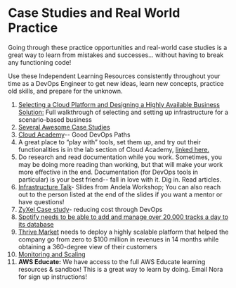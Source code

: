 # Case Studies and Real World Practice

Going through these practice opportunities and real-world case studies is a great way to learn from mistakes and successes... without having to break any functioning code!

Use these Independent Learning Resources consistently throughout your time as a DevOps Engineer to get new ideas, learn new concepts, practice old skills, and prepare for the unknown. 


1. [Selecting a Cloud Platform and Designing a Highly Available Business Solution:](https://cloudacademy.com/learning-paths/designing-a-highly-available-business-solution-52/) Full walkthrough of selecting and setting up infrastructure for a scenario-based business
2. [Several Awesome Case Studies](https://www.slideshare.net/MuktaArankalleAphale/devops-case-studies)
3. [Cloud Academy](https://cloudacademy.com/library/devops/)-- Good DevOps Paths
4. A great place to “play with” tools, set them up, and try out their functionalities is in the lab section of Cloud Academy, [linked here.](https://cloudacademy.com/library/devops/labs/) 
5. Do research and read documentation while you work. Sometimes, you may be doing more reading than working, but that will make your work more effective in the end. Documentation (for DevOps tools in particular) is your best friend-- fall in love with it. Dig in. Read articles. 
6. [Infrastructure Talk](https://docs.google.com/presentation/d/1put-3bVeePPzi2Ap84Wifns_kiWyym_gUH4PABiOaRg/edit#slide=id.g2013e555d0_0_229)- Slides from Andela Workshop; You can also reach out to the person listed at the end of the slides if you want a mentor or have questions!
7. [ZyXel Case study](https://aws.amazon.com/solutions/case-studies/zyxel/)- reducing cost through DevOps
8. [Spotify needs to be able to add and manage over 20,000 tracks a day to its database](https://aws.amazon.com/solutions/case-studies/spotify/)
9. [Thrive Market](https://aws.amazon.com/solutions/case-studies/ticketea/) needs to deploy a highly scalable platform that helped the company go from zero to $100 million in revenues in 14 months while obtaining a 360-degree view of their customers
10. [Monitoring and Scaling](https://www.slideshare.net/MuktaArankalleAphale/devops-case-studies)
11. **AWS Educate:** We have access to the full AWS Educate learning resources & sandbox! This is a great way to learn by doing. Email Nora for sign up instructions!
